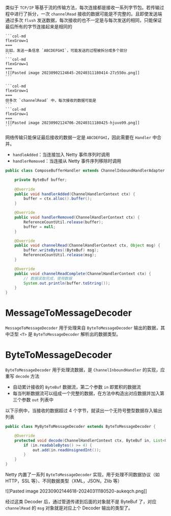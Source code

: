 类似于 `TCP/IP` 等基于流的传输方法，每次连接都是接收一系列字节包。若传输过程中进行了拆分，一次 `channelRead` 接收的数据可能是不完整的。且即使发送端通过多次 `flush` 发送数据，每次接收的也不一定是与每次发送的相同，只能保证最后所有的字节连接起来是相同的

````col
```col-md
flexGrow=1
===
比如，发送一条信息 `ABCDEFGHI`，可能发送的过程被拆分成多个部分
```
```col-md
flexGrow=1
===
![[Pasted image 20230902124645-20240311180414-27z550o.png]]
```
````

````col
```col-md
flexGrow=1
===
但多次 `channelRead` 中，每次接收的数据可能是
```
```col-md
flexGrow=1
===
![[Pasted image 20230902124706-20240311180425-hjuvo99.png]]
```
````

网络传输只能保证最后接收的数据一定是 `ABCDEFGHI`，因此需要在 `Handler` 中合并。
* `handleAdded`：当连接加入 Netty 事件序列时调用
* `handlerRemoved`：当连接从 Netty 事件序列移除时调用

```java title:ComposeBufferHandler fold
public class ComposeBufferHandler extends ChannelInboundHandlerAdapter {

    private ByteBuf buffer;
  
    @Override
    public void handlerAdded(ChannelHandlerContext ctx) {
        buffer = ctx.alloc().buffer();
    }

    @Override
    public void handlerRemoved(ChannelHandlerContext ctx) {
        ReferenceCountUtil.release(buffer);
        buffer = null;
    }

    @Override
    public void channelRead(ChannelHandlerContext ctx, Object msg) {
        buffer.writeBytes((ByteBuf) msg);
        ReferenceCountUtil.release(msg);
    }

    @Override
    public void channelReadComplete(ChannelHandlerContext ctx) {
        // 数据读取完成，使用数据
        System.out.println(buffer.toString());
    }
}
```
# MessageToMessageDecoder

`MessageToMessageDecoder` 用于处理来自 `ByteToMessageDecoder` 输出的数据，其中泛型 `<T>` 是 `ByteToMessageDecoder` 解析出的数据类型。
# ByteToMessageDecoder

`ByteToMessageDecoder` 用于处理流数据，是 `ChannelInboundHandler` 的实现，应重写 `decode` 方法
* 自动累计接收的 `ByteBuf` 数据流，第二个参数 `in` 即累积的数据流
* 每当判断数据流可以组成一个完整的数据，在方法中构造出对应数据并加入第三个参数 `out` 列表中

以下示例中，当接收的数据超过 4 个字节，就读出一个无符号整型数据存入输出列表

```java
public class MyByteToMessageDecoder extends ByteToMessageDecoder {

    @Override
    protected void decode(ChannelHandlerContext ctx, ByteBuf in, List<Object> out) {
        if (in.readableBytes() >= 4) {
            out.add(in.readUnsignedInt());
        }
    }
}
```

Netty 内置了一系列 `ByteToMessageDecoder` 实现，用于处理不同数据协议（如 HTTP，SSL 等）、不同数据类型（XML，JSON，Zlib 等）

![[Pasted image 20230902144618-20240311180520-aukeqch.png]]

经过这类 Decoder 后，通过管道传递到后面的对象就不是 ByteBuf 了，对应 `channelRead` 的 `msg` 对象就是对应上个 Decoder 输出的类型了。
